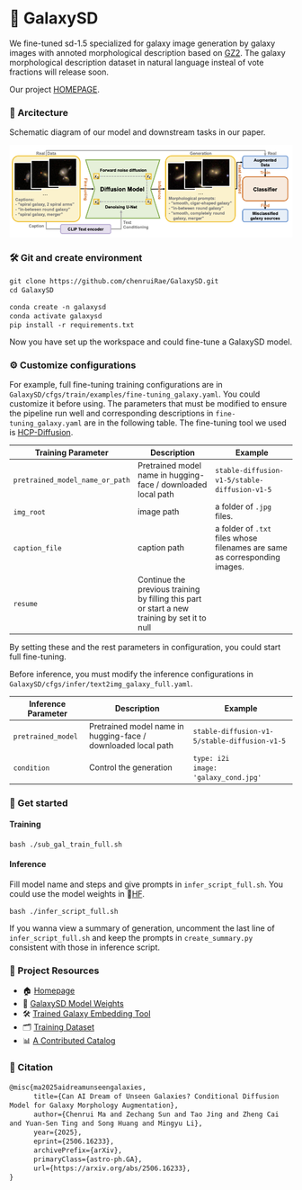 # 🌌 GalaxySD
We fine-tuned sd-1.5 specialized for galaxy image generation by galaxy images with annoted morphological description based on [GZ2](https://arxiv.org/abs/1308.3496v2). The galaxy morphological description dataset in natural language insteal of vote fractions will release soon. 

Our project [HOMEPAGE](https://galaxysd-webpage.streamlit.app/).

### 🧠 Arcitecture

Schematic diagram of our model and downstream tasks in our paper.

![schema](schema.png)

### 🛠️ Git and create environment

```
git clone https://github.com/chenruiRae/GalaxySD.git
cd GalaxySD
```

```
conda create -n galaxysd
conda activate galaxysd
pip install -r requirements.txt
```
Now you have set up the workspace and could fine-tune a GalaxySD model. 

### ⚙️ Customize configurations

For example, full fine-tuning training configurations are in `GalaxySD/cfgs/train/examples/fine-tuning_galaxy.yaml`. You could customize it before using. The parameters that must be modified to ensure the pipeline run well and corresponding descriptions in `fine-tuning_galaxy.yaml` are in the following table. The fine-tuning tool we used is [HCP-Diffusion](https://github.com/IrisRainbowNeko/HCP-Diffusion).

| Training Parameter             | Description                                | Example                   |
|--------------------|-------------------------------------|--------------------------|
| `pretrained_model_name_or_path` | Pretrained model name in hugging-face / downloaded local path                | `stable-diffusion-v1-5/stable-diffusion-v1-5` |
| `img_root`    | image path                              | a folder of `.jpg` files.                 |
| `caption_file`       | caption path                        | a folder of `.txt` files whose filenames are same as corresponding images.             |
| `resume` | Continue the previous training by filling this part or start a new training by set it to null                |                       |

By setting these and the rest parameters in configuration, you could start full fine-tuning.

Before inference, you must modify the inference configurations in `GalaxySD/cfgs/infer/text2img_galaxy_full.yaml`.

| Inference Parameter             | Description                                | Example                   |
|--------------------|-------------------------------------|--------------------------|
| `pretrained_model` | Pretrained model name in hugging-face / downloaded local path                | `stable-diffusion-v1-5/stable-diffusion-v1-5` |
| `condition`    | Control the generation                              | `type: i2i`<br>`image: 'galaxy_cond.jpg'`            |

### 🚀 Get started

#### Training
```
bash ./sub_gal_train_full.sh
```
#### Inference
Fill model name and steps and give prompts in `infer_script_full.sh`. You could use the model weights in 🤗[HF](https://huggingface.co/CosmosDream/GalaxySD).
```
bash ./infer_script_full.sh
```
If you wanna view a summary of generation, uncomment the last line of `infer_script_full.sh` and keep the prompts in `create_summary.py` consistent with those in inference script.

### 🔗 Project Resources
- 🏠 [Homepage](https://galaxysd-webpage.streamlit.app/)
- 🤗 [GalaxySD Model Weights](https://huggingface.co/CosmosDream/GalaxySD)
- 🛠️ [Trained Galaxy Embedding Tool](https://huggingface.co/CosmosDream/GalaxyEmb)
- 🗂️ [Training Dataset](https://zenodo.org/records/15669465)
- 📊 [A Contributed Catalog](https://zenodo.org/records/15636756)

### 📄 Citation
```
@misc{ma2025aidreamunseengalaxies,
      title={Can AI Dream of Unseen Galaxies? Conditional Diffusion Model for Galaxy Morphology Augmentation}, 
      author={Chenrui Ma and Zechang Sun and Tao Jing and Zheng Cai and Yuan-Sen Ting and Song Huang and Mingyu Li},
      year={2025},
      eprint={2506.16233},
      archivePrefix={arXiv},
      primaryClass={astro-ph.GA},
      url={https://arxiv.org/abs/2506.16233}, 
}
```

